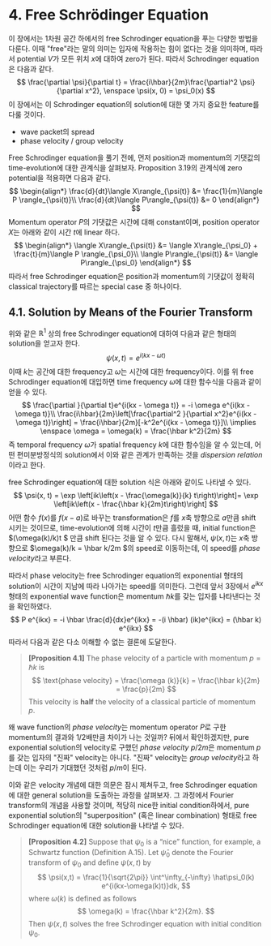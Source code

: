 # 4. Free Schrödinger Equation

이 장에서는 1차원 공간 하에서의 free Schrodinger equation을 푸는 다양한 방법을 다룬다. 이때 "free"라는 말의 의미는 입자에 작용하는 힘이 없다는 것을 의미하며, 따라서 potential $V$가 모든 위치 $x$에 대하여 zero가 된다. 따라서 Schrodinger equation은 다음과 같다.
$$
\frac{\partial \psi}{\partial t} = \frac{i\hbar}{2m}\frac{\partial^2 \psi}{\partial x^2}, \enspace \psi(x, 0) = \psi_0(x)
$$
이 장에서는 이 Schrodinger equation의 solution에 대한 몇 가지 중요한 feature를 다룰 것이다.

* wave packet의 spread
* phase velocity / group velocity

Free Schrodinger equation을 풀기 전에, 먼저 position과 momentum의 기댓값의 time-evolution에 대한 관계식을 살펴보자. Proposition 3.19의 관계식에 zero potential을 적용하면 다음과 같다.
$$
\begin{align*}
\frac{d}{dt}\langle X\rangle_{\psi(t)} &= \frac{1}{m}\langle P \rangle_{\psi(t)}\\
\frac{d}{dt}\langle P\rangle_{\psi(t)} &= 0
\end{align*}
$$
Momentum operator $P$의 기댓값은 시간에 대해 constant이며, position operator $X$는 아래와 같이 시간 $t$에 linear 하다.
$$
\begin{align*}
\langle X\rangle_{\psi(t)} &= \langle X\rangle_{\psi_0} + \frac{t}{m}\langle P \rangle_{\psi_0}\\
\langle P\rangle_{\psi(t)} &= \langle P\rangle_{\psi_0}
\end{align*}
$$
따라서 free Schrodinger equation은 position과 momentum의 기댓값이 정확히 classical trajectory를 따르는 special case 중 하나이다.

## 4.1. Solution by Means of the Fourier Transform

위와 같은 $\mathbb R^1$ 상의 free Schrodinger equation에 대하여 다음과 같은 형태의 solution을 얻고자 한다.
$$
\psi(x, t) = e^{i(kx - \omega t)}
$$
이때 $k$는 공간에 대한 frequency고 $\omega$는 시간에 대한 frequency이다. 이를 위 free Schrodinger equation에 대입하면 time frequency $\omega$에 대한 함수식을 다음과 같이 얻을 수 있다.
$$
\frac{\partial }{\partial t}e^{i(kx - \omega t)} = -i \omega e^{i(kx - \omega t)}\\
\frac{i\hbar}{2m}\left[\frac{\partial^2 }{\partial x^2}e^{i(kx - \omega t)}\right] = \frac{i\hbar}{2m}[-k^2e^{i(kx - \omega t)}]\\
\implies \enspace \omega  = \omega(k) = \frac{\hbar k^2}{2m}
$$
즉 temporal frequency $\omega$가 spatial frequency $k$에 대한 함수임을 알 수 있는데, 어떤 편미분방정식의 solution에서 이와 같은 관계가 만족하는 것을 *dispersion relation*이라고 한다.

free Schrodinger equation에 대한 solution 식은 아래와 같이도 나타낼 수 있다.
$$
\psi(x, t) = \exp \left[ik\left(x - \frac{\omega(k)}{k} t\right)\right]= \exp \left[ik\left(x -  \frac{\hbar k}{2m}t\right)\right]
$$
어떤 함수 $f(x)$를 $f(x-a)$로 바꾸는 transformation은 $f$를 $x$축 방향으로 $a$만큼 shift 시키는 것이므로, time-evolution에 의해 시간이 $t$만큼 흘렀을 때, initial function은 $(\omega(k)/k)t $ 만큼 shift 된다는 것을 알 수 있다. 다시 말해서, $\psi(x,t)$는 $x$축 방향으로 $\omega(k)/k = \hbar k/2m $의 speed로 이동하는데, 이 speed를 *phase velocity*라고 부른다.

따라서 phase velocity는 free Schrodinger equation의 exponential 형태의 solution이 시간이 지남에 따라 나아가는 speed를 의미한다. 그런데 앞서 3장에서 $e^{ikx}$ 형태의 exponential wave function은 momentum $\hbar k$를 갖는 입자를 나타낸다는 것을 확인하였다.
$$
P e^{ikx} =  -i \hbar \frac{d}{dx}e^{ikx} =  -(i \hbar) (ik)e^{ikx} = (\hbar k) e^{ikx}
$$
따라서 다음과 같은 다소 이해할 수 없는 결론에 도달한다.

> **[Proposition 4.1]** The phase velocity of a particle with momentum $p = \hbar k$ is
> $$
> \text{phase velocity} = \frac{\omega (k)}{k} = \frac{\hbar k}{2m} = \frac{p}{2m}
> $$
> This velocity is **half** the velocity of a classical particle of momentum $p$.

왜 wave function의 *phase velocity*는 momentum operator $P$로 구한 momentum의 결과와 $1/2$배만큼 차이가 나는 것일까? 뒤에서 확인하겠지만, pure exponential solution의 velocity로 구했던 *phase velocity* $p/2m$은 momentum $p$를 갖는 입자의 "진짜" velocity는 아니다. "진짜" velocity는 *group velocity*라고 하는데 이는 우리가 기대했던 것처럼 $p/m$이 된다.

이와 같은 velocity 개념에 대한 의문은 잠시 제쳐두고, free Schrodinger equation에 대한 general solution을 도출하는 과정을 살펴보자. 그 과정에서 Fourier transform의 개념을 사용할 것이며, 적당히 nice한 initial condition하에서, pure exponential solution의 "superposition" (혹은 linear combination) 형태로 free Schrodinger equation에 대한 solution을 나타낼 수 있다.

>**[Proposition 4.2]** Suppose that $\psi_0$ is a “nice” function, for example, a Schwartz function (Definition A.15). Let $\hat\psi_0$ denote the Fourier transform of $\psi_0$ and define $\psi(x, t)$ by
>$$
>\psi(x,t) = \frac{1}{\sqrt{2\pi}} \int^\infty_{-\infty} \hat\psi_0(k) e^{i(kx-\omega(k)t)}dk,
>$$
>where $\omega(k)$ is defined as follows
>$$
>\omega(k) = \frac{\hbar k^2}{2m}.
>$$
>Then $\psi(x, t)$ solves the free Schrodinger equation with initial condition $\psi_0$.

